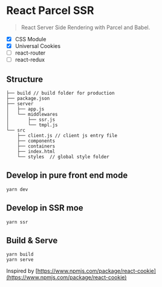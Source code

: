 # React Parcel SSR

> React Server Side Rendering with Parcel and Babel.

- [x] CSS Module
- [x] Universal Cookies
- [ ] react-router
- [ ] react-redux

## Structure

```
├── build // build folder for production
├── package.json
├── server
│   ├── app.js
│   └── middlewares
│       ├── ssr.js
│       └── tmpl.js
└── src
    ├── client.js // client js entry file
    ├── components
    ├── containers
    ├── index.html
    └── styles  // global style folder
```

## Develop in pure front end mode
```
yarn dev
```

## Develop in SSR moe
```
yarn ssr
```

## Build & Serve
```
yarn build
yarn serve
```

Inspired by [https://www.npmjs.com/package/react-cookie](https://www.npmjs.com/package/react-cookie)
